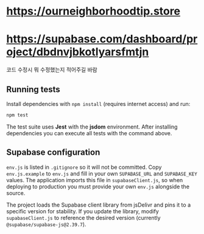# https://ourneighborhoodtip.store
# https://supabase.com/dashboard/project/dbdnvjbkotlyarsfmtjn
코드 수정시 뭐 수정했는지 적어주길 바람

## Running tests

Install dependencies with `npm install` (requires internet access) and run:

```bash
npm test
```

The test suite uses **Jest** with the **jsdom** environment. After installing
dependencies you can execute all tests with the command above.

## Supabase configuration

`env.js` is listed in `.gitignore` so it will not be committed.
Copy `env.js.example` to `env.js` and fill in your own `SUPABASE_URL` and
`SUPABASE_KEY` values. The application imports this file in
`supabaseClient.js`, so when deploying to production you must provide your own
`env.js` alongside the source.

The project loads the Supabase client library from jsDelivr and pins it to a
specific version for stability. If you update the library, modify
`supabaseClient.js` to reference the desired version (currently `@supabase/supabase-js@2.39.7`).
